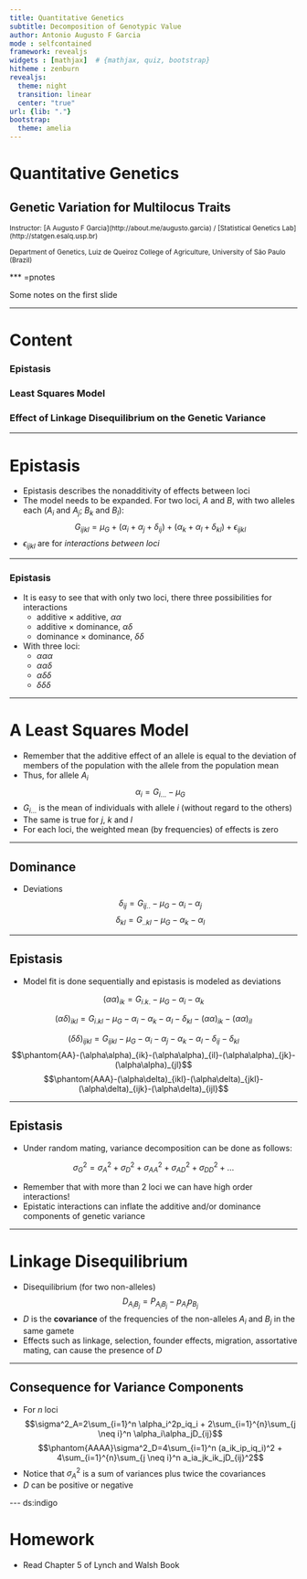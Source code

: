```yaml
---
title: Quantitative Genetics
subtitle: Decomposition of Genotypic Value
author: Antonio Augusto F Garcia
mode : selfcontained
framework: revealjs
widgets : [mathjax]  # {mathjax, quiz, bootstrap}
hitheme : zenburn
revealjs:
  theme: night
  transition: linear
  center: "true"
url: {lib: "."}
bootstrap:
  theme: amelia
---
```


# Quantitative Genetics

## Genetic Variation for Multilocus Traits

<small>
Instructor: [A Augusto F Garcia](http://about.me/augusto.garcia)
/ [Statistical Genetics Lab](http://statgen.esalq.usp.br) </small>

<small>Department of Genetics, Luiz de Queiroz College of Agriculture,
University of São Paulo (Brazil)</small>

<script src="http://ajax.googleapis.com/ajax/libs/jquery/1.9.1/jquery.min.js"></script>

*** =pnotes

Some notes on the first slide

---

# Content

### Epistasis
### Least Squares Model
### Effect of Linkage Disequilibrium on the Genetic Variance

---

# Epistasis

- Epistasis describes the nonadditivity of effects between loci
- The model needs to be expanded. For two loci, $A$ and $B$, with two
  alleles each ($A_i$ and $A_j$; $B_k$ and $B_l$):
  $$G_{ijkl}=\mu_G+(\alpha_i+\alpha_j+\delta_{ij})+(\alpha_k+\alpha_l+\delta_{kl})+\epsilon_{ijkl}$$
- $\epsilon_{ijkl}$ are for _interactions between loci_

---

### Epistasis

- It is easy to see that with only two loci, there three possibilities
  for interactions
  - additive $\times$ additive, $\alpha\alpha$
  - additive $\times$ dominance, $\alpha\delta$
  - dominance $\times$ dominance, $\delta\delta$
- With three loci:
  - $\alpha\alpha\alpha$
  - $\alpha\alpha\delta$
  - $\alpha\delta\delta$
  - $\delta\delta\delta$


---


# A Least Squares Model

- Remember that the additive effect of an allele is equal to the
  deviation of members of the population with the allele from the
  population mean
- Thus, for allele $A_i$
  $$\alpha_i=G_{i...}-\mu_G$$
- $G_{i...}$ is the mean of individuals with allele $i$ (without
  regard to the others)
- The same is true for $j$, $k$ and $l$
- For each loci, the weighted mean (by frequencies) of effects is zero

---

## Dominance

- Deviations
  $$\delta_{ij}=G_{ij..}-\mu_G-\alpha_i-\alpha_j$$
  $$\delta_{kl}=G_{..kl}-\mu_G-\alpha_k-\alpha_l$$

---

## Epistasis

- Model fit is done sequentially and epistasis is modeled as deviations

$$(\alpha\alpha)_{ik}=G_{i.k.}-\mu_G-\alpha_{i}-\alpha_{k}$$

$$(\alpha\delta)_{ikl}=G_{i.kl}-\mu_G-\alpha_i-\alpha_k-\alpha_l-\delta_{kl}-(\alpha\alpha)_{ik}-(\alpha\alpha)_{il}$$

$$(\delta\delta)_{ijkl}=G_{ijkl}-\mu_G-\alpha_i-\alpha_j-\alpha_k-\alpha_l-\delta_{ij}-\delta_{kl}$$
$$\phantom{AA}-(\alpha\alpha)_{ik}-(\alpha\alpha)_{il}-(\alpha\alpha)_{jk}-(\alpha\alpha)_{jl}$$
$$\phantom{AAA}-(\alpha\delta)_{ikl}-(\alpha\delta)_{jkl}-(\alpha\delta)_{ijk}-(\alpha\delta)_{ijl}$$

---

## Epistasis

- Under random mating, variance decomposition can be done as follows:

$$\sigma^2_G=\sigma^2_A+\sigma^2_D+\sigma^2_{AA}+\sigma^2_{AD}+\sigma^2_{DD}+...$$

- Remember that with more than 2 loci we can have high order interactions!
- Epistatic interactions can inflate the additive and/or dominance
  components of genetic variance

---

# Linkage Disequilibrium

- Disequilibrium (for two non-alleles)
  $$D_{A_iB_j}=P_{A_iB_j}-p_{A_i}p_{B_j}$$
- $D$ is the **covariance** of the frequencies of the non-alleles
  $A_i$ and $B_j$ in the same gamete
- Effects such as linkage, selection, founder effects, migration,
  assortative mating, can cause the presence of $D$

---

## Consequence for Variance Components

- For $n$ loci
$$\sigma^2_A=2\sum_{i=1}^n \alpha_i^2p_iq_i + 2\sum_{i=1}^{n}\sum_{j \neq i}^n \alpha_i\alpha_jD_{ij}$$
$$\phantom{AAAA}\sigma^2_D=4\sum_{i=1}^n (a_ik_ip_iq_i)^2 + 4\sum_{i=1}^{n}\sum_{j \neq i}^n a_ia_jk_ik_jD_{ij}^2$$
- Notice that $\sigma^2_A$ is a sum of variances plus twice the
  covariances
- $D$ can be positive or negative


--- ds:indigo


# Homework

  - Read Chapter 5 of Lynch and Walsh Book
